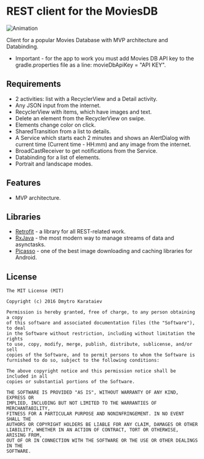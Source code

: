 # REST client for the MoviesDB
![Animation](materials/animation.gif)

Client for a popular Movies Database with MVP architecture and Databinding.
* Important - for the app to work you must add Movies DB API key to the gradle.properties file as a line: movieDbApiKey = "API KEY".

## Requirements
* 2 activities: list with a RecyclerView and a Detail activity.
* Any JSON input from the internet.
* RecyclerView with items, which have images and text.
* Delete an element from the RecyclerView on swipe.
* Elements change color on click.
* SharedTransition from a list to details.
* A Service which starts each 2 minutes and shows an AlertDialog with current time (Current time - HH:mm) and any image from the internet.
* BroadCastReceiver to get notifications from the Service.
* Databinding for a list of elements.
* Portrait and landscape modes.

## Features
* MVP architecture.

## Libraries
* [Retrofit](http://square.github.io/retrofit/) - a library for all REST-related work.
* [RxJava](https://github.com/ReactiveX/RxAndroid) - the most modern way to manage streams of data and asynctasks.
* [Picasso](http://square.github.io/picasso/) - one of the best image downloading and caching libraries for Android.

License
-------

	The MIT License (MIT)

	Copyright (c) 2016 Dmytro Karataiev

	Permission is hereby granted, free of charge, to any person obtaining a copy
	of this software and associated documentation files (the "Software"), to deal
	in the Software without restriction, including without limitation the rights
	to use, copy, modify, merge, publish, distribute, sublicense, and/or sell
	copies of the Software, and to permit persons to whom the Software is
	furnished to do so, subject to the following conditions:

	The above copyright notice and this permission notice shall be included in all
	copies or substantial portions of the Software.

	THE SOFTWARE IS PROVIDED "AS IS", WITHOUT WARRANTY OF ANY KIND, EXPRESS OR
	IMPLIED, INCLUDING BUT NOT LIMITED TO THE WARRANTIES OF MERCHANTABILITY,
	FITNESS FOR A PARTICULAR PURPOSE AND NONINFRINGEMENT. IN NO EVENT SHALL THE
	AUTHORS OR COPYRIGHT HOLDERS BE LIABLE FOR ANY CLAIM, DAMAGES OR OTHER
	LIABILITY, WHETHER IN AN ACTION OF CONTRACT, TORT OR OTHERWISE, ARISING FROM,
	OUT OF OR IN CONNECTION WITH THE SOFTWARE OR THE USE OR OTHER DEALINGS IN THE
	SOFTWARE.